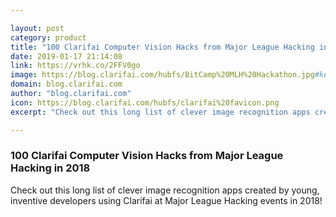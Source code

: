 ```yaml
---

layout: post
category: product
title: "100 Clarifai Computer Vision Hacks from Major League Hacking in 2018"
date: 2019-01-17 21:14:08
link: https://vrhk.co/2FFV0go
image: https://blog.clarifai.com/hubfs/BitCamp%20MLH%20Hackathon.jpg#keepProtocol
domain: blog.clarifai.com
author: "blog.clarifai.com"
icon: https://blog.clarifai.com/hubfs/clarifai%20favicon.png
excerpt: "Check out this long list of clever image recognition apps created by young, inventive developers using Clarifai at Major League Hacking events in 2018!"

---
```


### 100 Clarifai Computer Vision Hacks from Major League Hacking in 2018

Check out this long list of clever image recognition apps created by young, inventive developers using Clarifai at Major League Hacking events in 2018!